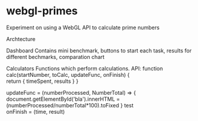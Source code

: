 # webgl-primes
Experiment on using a WebGL API to calculate prime numbers

Archtecture

Dashboard
Contains mini benchmark, buttons to start each task, results for different bechmarks, comparation chart

Calculators
Functions which perform calculations. 
API:
function calc(startNumber, toCalc, updateFunc, onFinish) {    
    return {
        timeSpent,
        results
    }
}

updateFunc = (numberProcessed, NumberTotal) => {
    document.getElementById('bla').innerHTML = (numberProcessed/numberTotal*100).toFixed
}
        test         
onFinish = (time, result)    